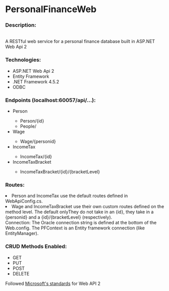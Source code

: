 # PersonalFinanceWeb

<h3>Description:</h3>
<br>A RESTful web service for a personal finance database built in ASP.NET Web Api 2

<h3>Technologies:</h3>
<ul>
	<li>ASP.NET Web Api 2</li>
	<li>Entity Framework</li>
	<li>.NET Framework 4.5.2</li>
	<li>ODBC</li>
</ul>

<h3>Endpoints (localhost:60057/api/...):</h3>
<ul>
	<li>Person</li>
	<ul>
		<li>Person/{id}</li>
		<li>People/</li>
	</ul>
	<li>Wage</li>
	<ul>
		<li>Wage/{personid}</li>
	</ul>
	<li>IncomeTax</li>
	<ul>
		<li>IncomeTax/{id}</li>
	</ul>
	<li>IncomeTaxBracket</li>
	<ul>
		<li>IncomeTaxBracket/{id}/{bracketLevel}
	</ul>
</ul>

<h3>Routes:</h3>
	<li>Person and IncomeTax use the default routes defined in WebApiConfig.cs.</li> 
	<li>Wage and IncomeTaxBracket use their own custom routes defined on the method level. The default onlyThey do not take in an {id}, they take in a {personid} and a {id}/{bracketLevel} (respectively).</li>
Connection:
	The Oracle connection string is defined at the bottom of the Web.config. The PFContext is an Entity framework connection (like EntityManager).


<h3>CRUD Methods Enabled:</h3>
<ul>
	<li>GET</li>
	<li>PUT</li>
	<li>POST</li>
	<li>DELETE</li>
</ul>
	
Followed <a href="https://docs.microsoft.com/en-us/aspnet/web-api/overview/getting-started-with-aspnet-web-api/action-results">Microsoft's standards</a> for Web API 2 
		
